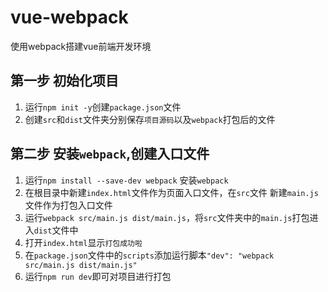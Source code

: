 # vue-webpack
使用webpack搭建vue前端开发环境

## 第一步 初始化项目
1. 运行`npm init -y`创建`package.json`文件
2. 创建`src`和`dist`文件夹分别保存`项目源码`以及`webpack`打包后的文件

## 第二步 安装`webpack`,创建入口文件
1. 运行`npm install --save-dev webpack` 安装`webpack`
2. 在根目录中新建`index.html`文件作为页面入口文件，在`src`文件 新建`main.js`文件作为打包入口文件
3. 运行`webpack src/main.js dist/main.js`，将`src`文件夹中的`main.js`打包进入`dist`文件中
4. 打开`index.html`显示`打包成功啦`
5. 在`package.json`文件中的`scripts`添加运行脚本`"dev": "webpack src/main.js dist/main.js"`
6. 运行`npm run dev`即可对项目进行打包